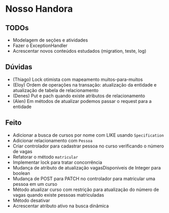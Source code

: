 # Nosso Handora

## TODOs

- Modelagem de seções e atividades
- Fazer o ExceptionHandler
- Acrescentar novos conteúdos estudados (migration, teste, log)

## Dúvidas

- (Thiago) Lock otimista com mapeamento muitos-para-muitos
- (Eloy) Ordem de operações na transação: atualização da entidade e atualização de tabela de relacionamento
- (Denes) Put e pach quando existe atributos de relacionamento
- (Alen) Em métodos de atualizar podemos passar o request para a entidade

## Feito

- Adicionar a busca de cursos por nome com LIKE usando `Specification`
- Adicionar relacionamento com `Pessoa`
- Criar controlador para cadastrar pessoa no curso verificando o número de vagas
- Refatorar o método `matricular`
- Implementar lock para tratar concorrência
- Mudança de atributo de atualização vagasDisponiveis de Integer para boolean
- Mudança de POST para PATCH no controlador para matricular uma pessoa em um curso
- Método atualizar curso com restrição para atualização do número de vagas quando existe pessoas matriculadas
- Método desativar
- Acrescentar atributo ativo na busca dinâmica

